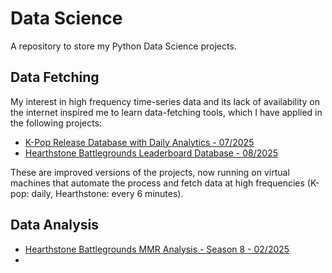 # Data Science
A repository to store my Python Data Science projects.

## Data Fetching
My interest in high frequency time-series data and its lack of availability on the internet inspired me to learn data-fetching tools, which I have applied in the following projects:
- [K-Pop Release Database with Daily Analytics - 07/2025](https://github.com/mjgarciamoran/kpop_release_database)
- [Hearthstone Battlegrounds Leaderboard Database - 08/2025](https://github.com/mjgarciamoran/hearthstone_bgs_db_S11)

These are improved versions of the projects, now running on virtual machines that automate the process and fetch data at high frequencies (K-pop: daily, Hearthstone: every 6 minutes). 
## Data Analysis
- [Hearthstone Battlegrounds MMR Analysis - Season 8 - 02/2025](https://github.com/mjgarciamoran/hearthstone_mmr_S8)
- 
